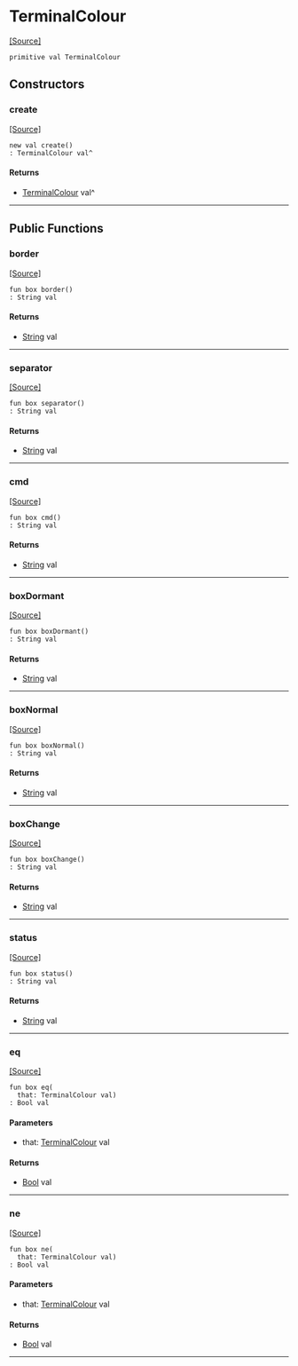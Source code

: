 # TerminalColour
<span class="source-link">[[Source]](src/mqtt-terminal/colours.md#L-0-3)</span>
```pony
primitive val TerminalColour
```

## Constructors

### create
<span class="source-link">[[Source]](src/mqtt-terminal/colours.md#L-0-3)</span>


```pony
new val create()
: TerminalColour val^
```

#### Returns

* [TerminalColour](mqtt-terminal-TerminalColour.md) val^

---

## Public Functions

### border
<span class="source-link">[[Source]](src/mqtt-terminal/colours.md#L-0-4)</span>


```pony
fun box border()
: String val
```

#### Returns

* [String](builtin-String.md) val

---

### separator
<span class="source-link">[[Source]](src/mqtt-terminal/colours.md#L-0-5)</span>


```pony
fun box separator()
: String val
```

#### Returns

* [String](builtin-String.md) val

---

### cmd
<span class="source-link">[[Source]](src/mqtt-terminal/colours.md#L-0-6)</span>


```pony
fun box cmd()
: String val
```

#### Returns

* [String](builtin-String.md) val

---

### boxDormant
<span class="source-link">[[Source]](src/mqtt-terminal/colours.md#L-0-7)</span>


```pony
fun box boxDormant()
: String val
```

#### Returns

* [String](builtin-String.md) val

---

### boxNormal
<span class="source-link">[[Source]](src/mqtt-terminal/colours.md#L-0-8)</span>


```pony
fun box boxNormal()
: String val
```

#### Returns

* [String](builtin-String.md) val

---

### boxChange
<span class="source-link">[[Source]](src/mqtt-terminal/colours.md#L-0-9)</span>


```pony
fun box boxChange()
: String val
```

#### Returns

* [String](builtin-String.md) val

---

### status
<span class="source-link">[[Source]](src/mqtt-terminal/colours.md#L-0-10)</span>


```pony
fun box status()
: String val
```

#### Returns

* [String](builtin-String.md) val

---

### eq
<span class="source-link">[[Source]](src/mqtt-terminal/colours.md#L-0-4)</span>


```pony
fun box eq(
  that: TerminalColour val)
: Bool val
```
#### Parameters

*   that: [TerminalColour](mqtt-terminal-TerminalColour.md) val

#### Returns

* [Bool](builtin-Bool.md) val

---

### ne
<span class="source-link">[[Source]](src/mqtt-terminal/colours.md#L-0-4)</span>


```pony
fun box ne(
  that: TerminalColour val)
: Bool val
```
#### Parameters

*   that: [TerminalColour](mqtt-terminal-TerminalColour.md) val

#### Returns

* [Bool](builtin-Bool.md) val

---

